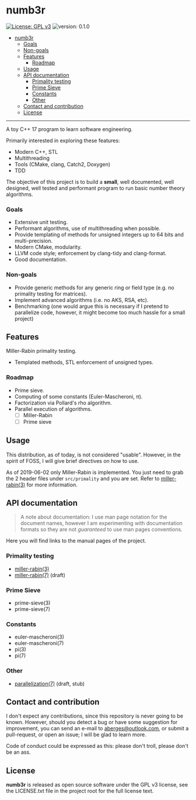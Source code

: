 # numb3r

[![License: GPL v3](https://img.shields.io/badge/License-GPLv3-blue.svg)](https://www.gnu.org/licenses/gpl-3.0)
![version: 0.1.0](https://img.shields.io/badge/version-0.1.0-yellow.svg)

- [numb3r](#numb3r)
    - [Goals](#goals)
    - [Non-goals](#non-goals)
  - [Features](#features)
    - [Roadmap](#roadmap)
  - [Usage](#usage)
  - [API documentation](#api-documentation)
    - [Primality testing](#primality-testing)
    - [Prime Sieve](#prime-sieve)
    - [Constants](#constants)
    - [Other](#other)
  - [Contact and contribution](#contact-and-contribution)
  - [License](#license)

---

A toy C++ 17 program to learn software engineering.

Primarily interested in exploring these features:

- Modern C++, STL
- Multithreading
- Tools (CMake, clang, Catch2, Doxygen)
- TDD

The objective of this project is to build a **small**, well documented, well
designed, well tested and performant program to run basic number theory algorithms.

### Goals

- Extensive unit testing.
- Performant algorithms, use of multithreading when possible.
- Provide templating of methods for unsigned integers up to 64 bits and multi-precision.
- Modern CMake, modularity.
- LLVM code style; enforcement by clang-tidy and clang-format.
- Good documentation.

### Non-goals

- Provide generic methods for any generic ring or field type (e.g. no
  primality testing for matrices).
- Implement advanced algorithms (i.e. no AKS, RSA, etc).
- Benchmarking (one would argue this is necessary if I pretend to parallelize
  code, however, it might become too much hassle for a small project)

## Features

   Miller-Rabin primality testing.
- Templated methods, STL enforcement of unsigned types.

### Roadmap

- Prime sieve.
- Computing of some constants (Euler-Mascheroni, π).
- Factorization via Pollard's rho algorithm.
- Parallel execution of algorithms.
  - [ ] Miller-Rabin
  - [ ] Prime sieve

## Usage

This distribution, as of today, is not considered "usable". However, in the
spirit of FOSS, I will give brief directives on how to use.

As of 2019-06-02 only Miller-Rabin is implemented. You just need to grab the 2 header files under `src/primality` and you are set. Refer to  [miller-rabin(3)](doc/man_pages/miller-rabin(3).md) for more information.

## API documentation

> A note about documentation: I use man page notation for the document names,
> however I am experimenting with documentation formats so they are not
> *guaranteed* to use man pages conventions.

Here you will find links to the manual pages of the project.

### Primality testing

- [miller-rabin(3)](doc/man_pages/miller-rabin(3).md)
- [miller-rabin(7)](doc/man_pages/miller-rabin(7).md) (draft)

### Prime Sieve

- prime-sieve(3)
- prime-sieve(7)

### Constants

- euler-mascheroni(3)
- euler-mascheroni(7)
- pi(3)
- pi(7)

### Other

- [parallelization(7)](doc/man_pages/parallelization(7).md) (draft, stub)

## Contact and contribution

I don't expect any contributions, since this repository is never going to be
known. However, should you detect a bug or have some suggestion for improvement,
you can send an e-mail to [aberges@outlook.com](aberges@outlook.com), or submit
a pull-request, or open an issue; I will be glad to learn more.

Code of conduct could be expressed as this: please don't troll, please don't be an ass.

## License

**numb3r** is released as open source software under the GPL v3 license, see the
LICENSE.txt file in the project root for the full license text.